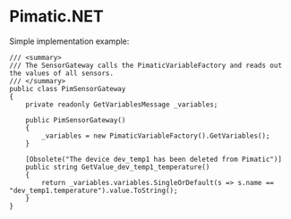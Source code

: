 # Pimatic.NET

Simple implementation example:

    /// <summary>
    /// The SensorGateway calls the PimaticVariableFactory and reads out the values of all sensors.
    /// </summary>
    public class PimSensorGateway
    {
        private readonly GetVariablesMessage _variables;

        public PimSensorGateway()
        {
            _variables = new PimaticVariableFactory().GetVariables();
        }

        [Obsolete("The device dev_temp1 has been deleted from Pimatic")]
        public string GetValue_dev_temp1_temperature()
        {
            return _variables.variables.SingleOrDefault(s => s.name == "dev_temp1.temperature").value.ToString();
        }
    }
